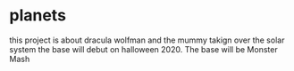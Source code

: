 # planets

this project is about dracula wolfman and the mummy takign over the solar system 
the base will debut on halloween 2020.  The base will be Monster Mash
